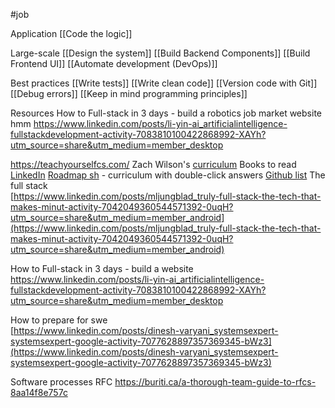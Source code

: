 #job 

Application
[[Code the logic]]

Large-scale
[[Design the system]]
[[Build Backend Components]]
[[Build Frontend UI]]
[[Automate development (DevOps)]]

Best practices
[[Write tests]]
[[Write clean code]]
[[Version code with Git]]
[[Debug errors]]
[[Keep in mind programming principles]]

Resources
How to Full-stack in 3 days - build a robotics job market website hmm
https://www.linkedin.com/posts/li-yin-ai_artificialintelligence-fullstackdevelopment-activity-7083810100422868992-XAYh?utm_source=share&utm_medium=member_desktop

https://teachyourselfcs.com/
Zach Wilson's [curriculum](https://www.linkedin.com/posts/eczachly_softwareengineering-activity-6959571816235368448-XYuE)
Books to read [LinkedIn](https://www.linkedin.com/posts/nick-singh-tech_read-3-books-to-land-these-jobs-software-activity-7010865169106964482--FHv?utm_source=share&utm_medium=member_desktop)
[Roadmap sh](https://github.com/kamranahmedse/developer-roadmap) - curriculum with double-click answers
[Github list](https://github.com/charlax/professional-programming)
The full stack  
[https://www.linkedin.com/posts/mljungblad_truly-full-stack-the-tech-that-makes-minut-activity-7042049360544571392-0uqH?utm_source=share&utm_medium=member_android](https://www.linkedin.com/posts/mljungblad_truly-full-stack-the-tech-that-makes-minut-activity-7042049360544571392-0uqH?utm_source=share&utm_medium=member_android)

How to Full-stack in 3 days - build a website
https://www.linkedin.com/posts/li-yin-ai_artificialintelligence-fullstackdevelopment-activity-7083810100422868992-XAYh?utm_source=share&utm_medium=member_desktop


How to prepare for swe  
[https://www.linkedin.com/posts/dinesh-varyani_systemsexpert-systemsexpert-google-activity-7077628897357369345-bWz3](https://www.linkedin.com/posts/dinesh-varyani_systemsexpert-systemsexpert-google-activity-7077628897357369345-bWz3)

Software processes
RFC
https://buriti.ca/a-thorough-team-guide-to-rfcs-8aa14f8e757c